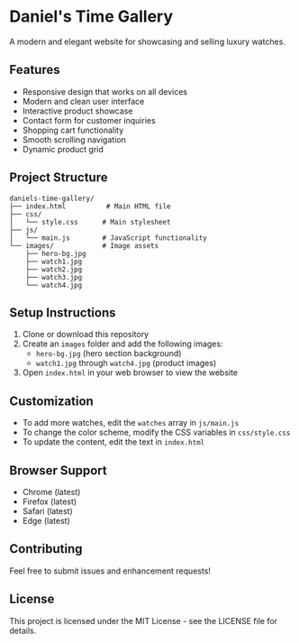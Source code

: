 # Daniel's Time Gallery

A modern and elegant website for showcasing and selling luxury watches.

## Features

- Responsive design that works on all devices
- Modern and clean user interface
- Interactive product showcase
- Contact form for customer inquiries
- Shopping cart functionality
- Smooth scrolling navigation
- Dynamic product grid

## Project Structure

```
daniels-time-gallery/
├── index.html          # Main HTML file
├── css/
│   └── style.css      # Main stylesheet
├── js/
│   └── main.js        # JavaScript functionality
└── images/            # Image assets
    ├── hero-bg.jpg
    ├── watch1.jpg
    ├── watch2.jpg
    ├── watch3.jpg
    └── watch4.jpg
```

## Setup Instructions

1. Clone or download this repository
2. Create an `images` folder and add the following images:
   - `hero-bg.jpg` (hero section background)
   - `watch1.jpg` through `watch4.jpg` (product images)
3. Open `index.html` in your web browser to view the website

## Customization

- To add more watches, edit the `watches` array in `js/main.js`
- To change the color scheme, modify the CSS variables in `css/style.css`
- To update the content, edit the text in `index.html`

## Browser Support

- Chrome (latest)
- Firefox (latest)
- Safari (latest)
- Edge (latest)

## Contributing

Feel free to submit issues and enhancement requests!

## License

This project is licensed under the MIT License - see the LICENSE file for details. 